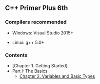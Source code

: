 ## C++ Primer Plus 6th

### Compilers recommended
 * Windows: Visual Studio 2015+ 
 
 * Linux: g++ 5.0+     

### Contents

- [Chapter 1. Getting Started]
- Part I: The Basics
  - [Chapter 2. Variables and Basic Types](src/ch2_setting_out_to_cpp/README.md)
